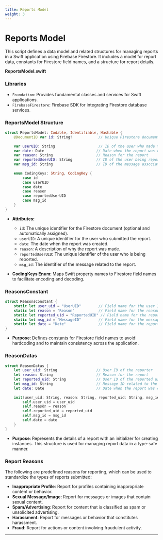```yaml
---
title: Reports Model
weight: 3
---
```


# Reports Model

This script defines a data model and related structures for managing reports in a Swift application using Firebase Firestore. It includes a model for report data, constants for Firestore field names, and a structure for report details.

**ReportsModel.swift**

### **Libraries**

- `Foundation`: Provides fundamental classes and services for Swift applications.
- `FirebaseFirestore`: Firebase SDK for integrating Firestore database services.

### **ReportsModel Structure**

```swift
struct ReportsModel: Codable, Identifiable, Hashable {
    @DocumentID var id: String?            // Unique Firestore document ID (optional)
    
    var userUID: String                    // ID of the user who made the report
    var date: Date                        // Date when the report was created
    var reason: String                    // Reason for the report
    var reportedUserUID: String           // ID of the user being reported
    var msg_id: String                    // ID of the message associated with the report
    
    enum CodingKeys: String, CodingKey {
        case id
        case userUID
        case date
        case reason
        case reportedUserUID
        case msg_id
    }
}
```

- **Attributes:**
    - `id`: The unique identifier for the Firestore document (optional and automatically assigned).
    - `userUID`: A unique identifier for the user who submitted the report.
    - `date`: The date when the report was created.
    - `reason`: A description of why the report was made.
    - `reportedUserUID`: The unique identifier of the user who is being reported.
    - `msg_id`: The identifier of the message related to the report.

- **CodingKeys Enum**: Maps Swift property names to Firestore field names to facilitate encoding and decoding.

### **ReasonsConstant**

```swift
struct ReasonsConstant {
    static let user_uid = "UserUID"        // Field name for the user ID in Firestore
    static let reason = "Reason"           // Field name for the reason of the report
    static let reported_uid = "ReportedUID" // Field name for the reported user's ID
    static let msg_id = "MessageID"        // Field name for the message ID
    static let date = "Date"               // Field name for the report creation date
}
```

- **Purpose**: Defines constants for Firestore field names to avoid hardcoding and to maintain consistency across the application.

### **ReasonDatas**

```swift
struct ReasonDatas {
    let user_uid: String                  // User ID of the reporter
    let reason: String                    // Reason for the report
    let reported_uid: String              // User ID of the reported user
    let msg_id: String                    // Message ID related to the report
    let date: Date                        // Date when the report was created
    
    init(user_uid: String, reason: String, reported_uid: String, msg_id: String, date: Date) {
        self.user_uid = user_uid
        self.reason = reason
        self.reported_uid = reported_uid
        self.msg_id = msg_id
        self.date = date
    }
}
```

- **Purpose**: Represents the details of a report with an initializer for creating instances. This structure is used for managing report data in a type-safe manner.

### **Report Reasons**

The following are predefined reasons for reporting, which can be used to standardize the types of reports submitted:

- **Inappropriate Profile**: Report for profiles containing inappropriate content or behavior.
- **Sexual Message/Image**: Report for messages or images that contain sexual content.
- **Spam/Advertising**: Report for content that is classified as spam or unsolicited advertising.
- **Harassment**: Report for messages or behavior that constitutes harassment.
- **Fraud**: Report for actions or content involving fraudulent activity.

 
<!-- ## Summary

The script defines a structured way to handle report data in a Swift application integrated with Firebase Firestore. It provides a model for the reports, constants for Firestore field names, and a data structure for handling report details. This approach ensures consistency in accessing Firestore data and simplifies the management of report-related information. -->

---

